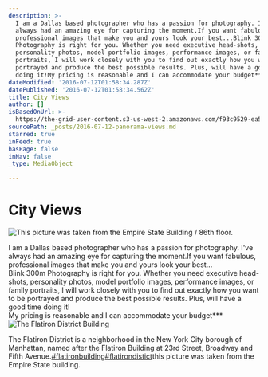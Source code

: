 ```yaml
---
description: >-
  I am a Dallas based photographer who has a passion for photography. I've
  always had an amazing eye for capturing the moment.If you want fabulous,
  professional images that make you and yours look your best...Blink 300m
  Photography is right for you. Whether you need executive head-shots,
  personality photos, model portfolio images, performance images, or family
  portraits, I will work closely with you to find out exactly how you want to be
  portrayed and produce the best possible results. Plus, will have a good time
  doing it!My pricing is reasonable and I can accommodate your budget***
dateModified: '2016-07-12T01:58:34.287Z'
datePublished: '2016-07-12T01:58:34.562Z'
title: City Views
author: []
isBasedOnUrl: >-
  https://the-grid-user-content.s3-us-west-2.amazonaws.com/f93c9529-ea5a-4f3d-8c42-9a2028773df7.jpg
sourcePath: _posts/2016-07-12-panorama-views.md
starred: true
inFeed: true
hasPage: false
inNav: false
_type: MediaObject

---
```

# City Views
![This picture was taken from the Empire State Building / 86th floor.](https://s3-us-west-2.amazonaws.com/the-grid-img/p/9e95dc7a29cb5f1fd0cb0d8a311fbc9dbf603ae0.jpg)

I am a Dallas based photographer who has a passion for photography. I've always had an amazing eye for capturing the moment.If you want fabulous, professional images that make you and yours look your best...  
Blink 300m Photography is right for you. Whether you need executive head-shots, personality photos, model portfolio images, performance images, or family portraits, I will work closely with you to find out exactly how you want to be portrayed and produce the best possible results. Plus, will have a good time doing it!  
My pricing is reasonable and I can accommodate your budget\*\*\*
![The Flatiron District Building](https://imgflo.herokuapp.com/graph/vahj1ThiexotieMo/7fb51ff34d7498608260911955947c7f/croprotate.jpg?cropheight=6000&cropwidth=4001&degrees=0&input=https%3A%2F%2Fthe-grid-user-content.s3-us-west-2.amazonaws.com%2F62568215-19cc-4064-ae19-4bac3206a9ce.jpg&x=0&y=0)

The Flatiron District is a neighborhood in the New York City borough of Manhattan, named after the Flatiron Building at 23rd Street, Broadway and Fifth Avenue.[‪\#‎flatironbuilding‬][0][‪\#‎flatirondistict‬][1]this picture was taken from the Empire State building.

[0]: https://www.facebook.com/hashtag/flatironbuilding?source=feed_text&story_id=1227726693912563
[1]: https://www.facebook.com/hashtag/flatirondistict?source=feed_text&story_id=1227726693912563